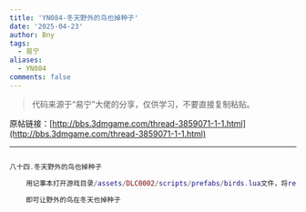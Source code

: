 ```yaml
---
title: 'YN084-冬天野外的鸟也掉种子'
date: '2025-04-23'
author: Bny
tags:
  - 易宁
aliases:
  - YN084
comments: false
---
```


> 代码来源于“易宁”大佬的分享，仅供学习，不要直接复制粘贴。

原帖链接：[http://bbs.3dmgame.com/thread-3859071-1-1.html](http://bbs.3dmgame.com/thread-3859071-1-1.html)

---

```lua  

八十四.冬天野外的鸟也掉种子	用记事本打开游戏目录/assets/DLC0002/scripts/prefabs/birds.lua文件，将return not GetWorld().components.seasonmanager:IsWinter()替换为return true	即可让野外的鸟在冬天也掉种子

```  

